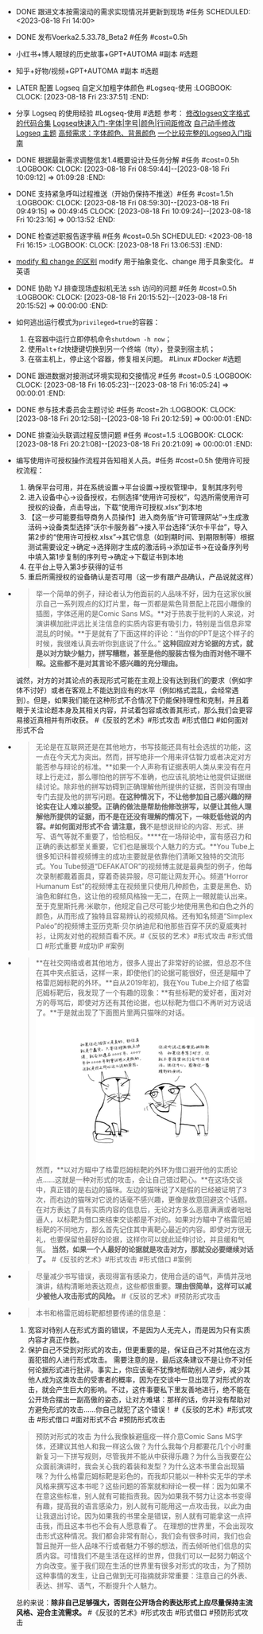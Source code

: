 - DONE 跟进文本按需滚动的需求实现情况并更新到现场 #任务
  SCHEDULED: <2023-08-18 Fri 14:00>
- DONE 发布Voerka2.5.33.78_Beta2 #任务 #cost=0.5h
- 小红书+博人眼球的历史故事+GPT+AUTOMA #副本 #选题
- 知乎+好物/视频+GPT+AUTOMA #副本 #选题
- LATER 配置 Logseq 自定义加粗字体颜色 #Logseq-使用
  :LOGBOOK:
  CLOCK: [2023-08-18 Fri 23:37:51]
  :END:
- 分享 Logseq 的使用经验 #Logseq-使用 #选题
  参考：
  [修改logseq文字格式的代码合集](https://www.bilibili.com/read/cv15103422/)
  [Logseq快速入门-字体|字号|颜色|行间距修改](https://zhuanlan.zhihu.com/p/463188749)
  [自己动手修改 Logseq 主题](https://cloudlet.info/2022/modify-logseq-theme-by-yourself)
  [高频需求：字体颜色、背景颜色](https://cn.logseq.com/t/topic/206)
  [一个比较完整的Logseq入门指南](https://www.heithon.fun/%E5%AE%9E%E7%94%A8%E5%B7%A5%E5%85%B7/Logseq%E5%85%A5%E9%97%A8/)
- DONE 根据最新需求调整信发1.4概要设计及任务分解 #任务 #cost=0.5h
  :LOGBOOK:
  CLOCK: [2023-08-18 Fri 08:59:44]--[2023-08-18 Fri 10:09:12] =>  01:09:28
  :END:
- DONE 支持紧急呼叫过程推送（开始仍保持不推送）#任务 #cost=1.5h
  :LOGBOOK:
  CLOCK: [2023-08-18 Fri 08:59:30]--[2023-08-18 Fri 09:49:15] =>  00:49:45
  CLOCK: [2023-08-18 Fri 10:09:24]--[2023-08-18 Fri 10:23:16] =>  00:13:52
  :END:
- DONE 检查述职报告逐字稿 #任务 #cost=0.5h 
  SCHEDULED: <2023-08-18 Fri 16:15>
  :LOGBOOK:
  CLOCK: [2023-08-18 Fri 13:06:53]
  :END:
- [modify 和 change 的区别](http://www.differencebetween.net/language/words-language/difference-between-modify-and-change/) modify 用于抽象变化、change 用于具象变化。 #英语
- DONE 协助 YJ 排查现场虚拟机无法 ssh 访问的问题 #任务 #cost=0.5h
  :LOGBOOK:
  CLOCK: [2023-08-18 Fri 20:15:52]--[2023-08-18 Fri 20:15:52] =>  00:00:00
  :END:
- 如何逃出运行模式为`privileged=true`的容器：
  1. 在容器中运行立即停机命令`shutdown -h now`；
  2. 使用`alt`+`f2`快捷键切换到另一个终端（tty），登录到宿主机；
  3. 在宿主机上，停止这个容器，修复相关问题。
  #Linux #Docker #选题
- DONE 跟进数据对接测试环境实现和交接情况 #任务 #cost=0.5
  :LOGBOOK:
  CLOCK: [2023-08-18 Fri 16:05:23]--[2023-08-18 Fri 16:05:24] =>  00:00:01
  :END:
- DONE 参与技术委员会主题讨论 #任务 #cost=2h
  :LOGBOOK:
  CLOCK: [2023-08-18 Fri 20:12:58]--[2023-08-18 Fri 20:12:59] =>  00:00:01
  :END:
- DONE 排查汕头联调过程反馈问题 #任务 #cost=1.5
  :LOGBOOK:
  CLOCK: [2023-08-18 Fri 20:21:08]--[2023-08-18 Fri 20:21:09] =>  00:00:01
  :END:
- 编写使用许可授权操作流程并告知相关人员。#任务 #cost=0.5h 
  使用许可授权流程：
  1. 确保平台可用，并在系统设置→平台设置→授权管理中，复制其序列号
  2. 进入设备中心→设备授权，右侧选择“使用许可授权”，勾选所需使用许可授权的设备，点击导出，下载“使用许可授权.xlsx”到本地
  3. 【这一步可能要指导商务人员操作】进入商务版“许可管理网站”→生成激活码→设备类型选择“沃尔卡服务器”→接入平台选择“沃尔卡平台”，导入第2步的“使用许可授权.xlsx”→其它信息（如到期时间、到期限制等）根据测试需要设定→确定→选择刚才生成的激活码→添加证书→在设备序列号中填入第1步复制的序列号→确定→下载证书到本地
  4. 在平台上导入第3步获得的证书
  5. 重启所需授权的设备确认是否可用（这一步有跟产品确认，产品说就这样）
- >举一个简单的例子，辩论者认为他面前的人品味不好，因为在这家伙展示自己一系列观点的幻灯片里，每一页都是紫色背景配上花园小雕像的插图，字体还用的是Comic Sans MS。**对于热衷于批判的人来说，对演讲横加批评远比关注信息的实质内容更有吸引力，特别是当信息非常混乱的时候。**于是就有了下面这样的评论：“当你的PPT是这个样子的时候，我很难认真去听你到底说了什么。”
  **这种回应对方论据的方式，就是以对方缺少魅力，拼写糟糕，甚至是他的服装古怪为由而对他不理不睬。这些都不是对其言论不感兴趣的充分理由。**
  
  诚然，对方的对其论点的表现形式可能在主观上没有达到我们的要求（例如字体不讨好）或者在客观上不能达到应有的水平（例如格式混乱，会经常遇到）。但是，如果我们能在这种形式不合情况下仍能保持理性和克制，并且着眼于关注论题本身及其相关内容，并试着包容或改善其形式，那么我们会更容易接近真相并有所收获。
  #《反驳的艺术》#形式攻击 #形式借口 #如何面对形式不合
- >无论是在互联网还是在其他地方，书写技能还具有社会选拔的功能，这一点在今天尤为突出。然而，拼写绝非一个用来评估智力或者决定对方能否参与辩论的标准。**如果一个人声称有证据表明人类从来没有在月球上行走过，那么哪怕他的拼写不准确，也应该礼貌地让他提供证据继续讨论。除非他的拼写妨碍到正确理解他所提供的证据，否则没有理由专门去提及他的拼写问题。**在这种情况下，不让他参加自己感兴趣的辩论实在让人难以接受。**正确的做法是帮助他修改拼写，以便让其他人理解他所提供的证据，而不是在还没有理解的情况下，一味贬低他说的内容。**#如何面对形式不合
  请注意，我**不是想说辩论的内容、形式、拼写、语气等就不重要了，恰恰相反。****在一场辩论中，富有感召力和正确的表达都至关重要，它们也是展现个人魅力的方式。**You Tube上很多知识科普视频博主的成功主要就是依靠他们清晰又独特的交流形式。You Tube频道“DEFAKATOR”的视频博主就是最典型的例子，他每次录制都戴着面具，穿着奇装异服，尽可能让网友开心。频道“Horror Humanum Est”的视频博主在视频里只使用几种颜色，主要是黑色、奶油色和鲜红色，这让他的视频风格独一无二，在网上一眼就能认出来。至于克里斯托弗·米歇尔，他规定自己尽可能少地使用黑色和白色之外的颜色，从而形成了独特且容易辨认的视频风格。还有知名频道“Simplex Paléo”的视频博主亚历克斯·贝尔纳迪尼和他那些百穿不厌的夏威夷衬衫，让网友对他的视频百看不厌。#《反驳的艺术》#形式攻击 #形式借口 #形式重要 #成功IP #案例
- >**在社交网络或者其他地方，很多人提出了非常好的论据，但总忍不住在其中夹点脏话，这样一来，即使他们的论据可能很好，但还是瞄中了格雷厄姆标靶的外环。**自从2019年初，我在You Tube上介绍了格雷厄姆标靶后，我发现了一个有趣的现象：**有些标靶的爱好者，面对对方的辱骂后，即使对方还有其他论据，也以标靶为借口不再听对方说话了。**于是就出现了下面图片里两只猫咪的对话。
  ![得到App_2023-08-18_23-02-43.png](../assets/得到App_2023-08-18_23-02-43_1692370988681_0.png) 
  然而，**以对方瞄中了格雷厄姆标靶的外环为借口避开他的实质论点……这就是一种对形式的攻击，会让自己错过靶心。**在这场交谈中，真正错的是右边的猫咪。左边的猫咪说了X是假的已经被证明了3次，而右边的猫咪对它说的话毫不感兴趣，更像是故意回避这个话题。
  在对方表达了具有实质内容的信息后，无论对方多么恶意满满或者咄咄逼人，以标靶为借口来结束交谈都是不对的。如果对方瞄中了格雷厄姆标靶的不同地方，那么首先记住其中离靶心最近的内容。即使对方很无礼，也要保留他最好的论据，这样你可以就此延伸讨论，并且缓和气氛。
  **当然，如果一个人最好的论据就是攻击对方，那就没必要继续对话了。**
  #《反驳的艺术》#形式攻击 #形式借口 #案例
- >尽量减少书写错误，表现得富有感染力，使用合适的语气，声情并茂地演讲，结构清晰地表达观点，这些都很重要。**理由很简单，这样可以减少被他人攻击形式的风险。** #《反驳的艺术》#预防形式攻击
- >本书和格雷厄姆标靶都想要传递的信息是：
  1. 宽容对待别人在形式方面的错误，不是因为人无完人，而是因为只有实质内容才真正作数。
  2. 保护自己不受到对形式的攻击，但更重要的是，保证自己不对其他在这方面犯错的人进行形式攻击。
  需要注意的是，最后这条建议不是让你不对任何论据形式进行批评。事实上，你应该毫不犹豫地帮助别人进步，减少其他人成为这类攻击的受害者的概率，因为在交谈中一旦出现了对形式的攻击，就会产生巨大的影响。不过，这件事要私下里友善地进行，绝不能在公开场合摆出一副高傲的姿态，让对方难堪：那样的话，你并没有帮助对方避免形式的攻击……你自己就犯了这个错误！
  #《反驳的艺术》#形式攻击 #形式借口 #面对形式不合 #预防形式攻击
  >预防对形式的攻击
  为什么我像躲避瘟疫一样介意Comic Sans MS字体，还建议其他人和我一样这么做？为什么我每个月都要花几个小时重新复习一下拼写规则，尽管我并不能从中获得乐趣？为什么当我要在公众面前演讲时，我会关心我的着装和发型？为什么这本书里会出现猫咪？为什么格雷厄姆标靶是彩色的，而我却只能以一种朴实无华的学术风格来撰写这本书呢？这些问题的答案就和辩论一模一样：因为如果不在意这些标准，别人就有可能指责我。因为如果我不努力让这本书变得有趣，提高我的语言感染力，别人就有可能用这一点攻击我，以此为由让我退出讨论。因为如果我的书里全是错误，别人就有可能拿这一点抨击我，而且这本书也不会有人愿意看了。
  在理想的世界里，不会出现攻击形式这种情况。我们都会非常有耐心，我们会有很多时间，我们也会暂且抛开一些人品味不行或者魅力不够的想法，而去倾听他们信息的实质内容。可惜我们不是生活在这样的世界，但我们可以一起努力朝这个方向改变。鉴于我们现在生活的世界里有很多对形式的攻击，为了预防这种事情的发生，让自己做到无可指摘就非常重要：注意自己的外表、表达、拼写、语气，不断提升个人魅力。
  
  总的来说：**除非自己足够强大，否则在公开场合的表达形式上应尽量保持主流风格、迎合主流需求。**
  #《反驳的艺术》#形式攻击 #形式借口 #预防形式攻击